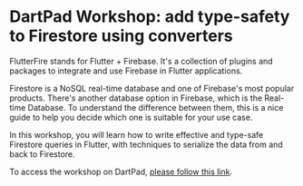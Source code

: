 # DartPad Workshop: add type-safety to Firestore using converters

FlutterFire stands for Flutter + Firebase. It's a collection of plugins and packages to integrate and use Firebase in Flutter applications.

Firestore is a NoSQL real-time database and one of Firebase's most popular products. There's another database option in Firebase, which is the Real-time Database. To understand the difference between them, this is a nice guide to help you decide which one is suitable for your use case.

In this workshop, you will learn how to write effective and type-safe Firestore queries in Flutter, with techniques to serialize the data from and back to Firestore.

To access the workshop on DartPad, [please follow this link](https://dartpad.dev/workshops.html?webserver=https://raw.githubusercontent.com/pr-Mais/dartpad_workshops/main/firestore_type_safety_with_converter).
